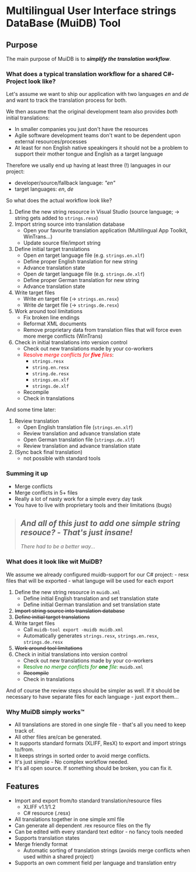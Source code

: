# Multilingual User Interface strings DataBase (MuiDB) Tool

## Purpose
The main purpose of MuiDB is to ***simplify the translation workflow***. 

### What does a typical translation workflow for a shared C#-Project look like?

Let's assume we want to ship our application with two languages *en* and *de* and 
want to track the translation process for both.

We then assume that the original development team also provides *both* initial translations:
  - In smaller companies you just don't have the resources
  - Agile software development teams don't want to be dependent upon external resources/processes
  - At least for non English native speakingers it should not be a problem to support their mother
   tongue and English as a target language 

Therefore we usally end up having at least three (!) languages in our project:
  - developer/source/fallback language: *"en"*
  - target languages: *en*, *de*

So what does the actual workflow look like?

1. Define the new string resource in Visual Studio (source language; &rarr; string gets added to `strings.resx`)
2. Import string source into translation database
    - Open your favourite translation application (Multilingual App Toolkit, WinTrans...)
    - Update source file/import string
3. Define initial target translations
    - Open *en* target language file (e.g. `strings.en.xlf`)
    - Define proper English translation for new string
    - Advance translation state
    - Open *de* target language file (e.g. `strings.de.xlf`)
    - Define proper German translation for new string
    - Advance translation state
4. Write target files
    - Write *en* target file (&rarr; `strings.en.resx`)
    - Write *de* target file (&rarr; `strings.de.resx`)
5. Work around tool limitations
    - Fix broken line endings
    - Reformat XML documents
    - Remove proprietary data from translation files that will force even more merge conflicts (WinTrans)
6. Check in initial translations into version control
    - Check out new translations made by your co-workers
    - <span style="color:red">Resolve *merge conflicts for **five** files*</span>:
       - `strings.resx`
       - `string.en.resx`
       - `string.de.resx`
       - `strings.en.xlf`
       - `strings.de.xlf`
    - Recompile
    - Check in translations

And some time later:
1. Review translation
    - Open English translation file (`strings.en.xlf`)
    - Review translation and advance translation state
    - Open German translation file (`strings.de.xlf`)
    - Review translation and advance translation state
2. (Sync back final translation)
    - not possible with standard tools

### Summing it up
- Merge conflicts
- Merge conflicts in 5+ files
- Really a lot of nasty work for a simple every day task
- You have to live with proprietary tools and their limitations (bugs)

>*And all of this just to add one simple string resouce?*  - *That's just insane!*
>  --   
> *There had to be a better way...*

### What does it look like wit MuiDB?
We assume we already configured muidb-support for our C# project:
    - resx files that will be exported
    - what languge will be used for each export

1. Define the new string resource in `muidb.xml`
    - Define initial English translation and set translation state
    - Define initial German translation and set translation state
2. <strike>Import string source into translation database</strike>
3. <strike>Define initial target translations</strike>
4. Write target files
    - Call `muidb-tool export -muidb muidb.xml`
    - Automatically generates `strings.resx`, `strings.en.resx`, `strings.de.resx`
5. <strike>Work around tool limitations</strike>
6. Check in initial translations into version control
    - Check out new translations made by your co-workers
    - <span style="color:green">Resolve *no merge conflicts for **one** file:*</span> `muidb.xml`
    - <strike>Recompile</strike>
    - Check in translations

And of course the review steps should be simpler as well. If it should be necessary to have separate files 
for each language - just export them...

### Why MuiDB simply works™
- All translations are stored in one single file - that's all you need to keep track of.
- All other files are/can be generated.
- It supports standard formats (XLIFF, ResX) to export and import strings to/from.
- It keeps strings in sorted order to avoid merge conflicts.
- It's just simple - No complex workflow needed.
- It's all open source. If something should be broken, you can fix it.

## Features
- Import and export from/to standard translation/resource files
   - XLIFF v1.1/1.2
   - C# resource (.resx)
- All translations together in one simple xml file
- Can generate all dependent .rex resource files on the fly
- Can be edited with every standard text editor - no fancy tools needed
- Supports translation states
- Merge friendly format
   - Automatic sorting of translation strings (avoids merge conflicts when used within a shared project)
- Supports an own comment field per language and translation entry

